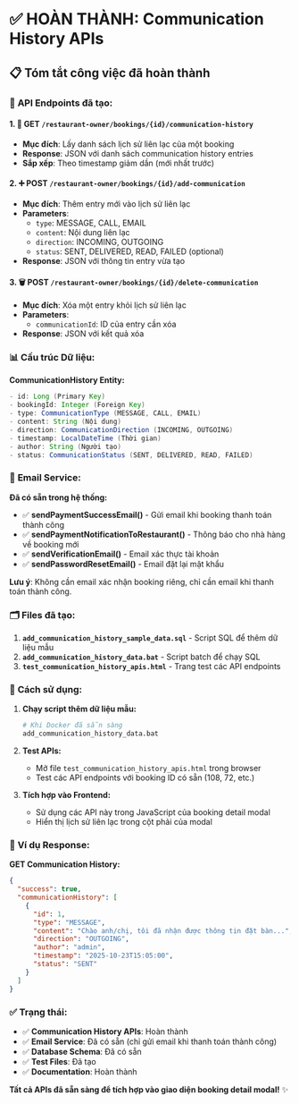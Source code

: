 # ✅ HOÀN THÀNH: Communication History APIs

## 📋 Tóm tắt công việc đã hoàn thành

### 🚀 **API Endpoints đã tạo:**

#### 1. **📖 GET** `/restaurant-owner/bookings/{id}/communication-history`
- **Mục đích**: Lấy danh sách lịch sử liên lạc của một booking
- **Response**: JSON với danh sách communication history entries
- **Sắp xếp**: Theo timestamp giảm dần (mới nhất trước)

#### 2. **➕ POST** `/restaurant-owner/bookings/{id}/add-communication`
- **Mục đích**: Thêm entry mới vào lịch sử liên lạc
- **Parameters**:
  - `type`: MESSAGE, CALL, EMAIL
  - `content`: Nội dung liên lạc
  - `direction`: INCOMING, OUTGOING
  - `status`: SENT, DELIVERED, READ, FAILED (optional)
- **Response**: JSON với thông tin entry vừa tạo

#### 3. **🗑️ POST** `/restaurant-owner/bookings/{id}/delete-communication`
- **Mục đích**: Xóa một entry khỏi lịch sử liên lạc
- **Parameters**:
  - `communicationId`: ID của entry cần xóa
- **Response**: JSON với kết quả xóa

### 📊 **Cấu trúc Dữ liệu:**

**CommunicationHistory Entity:**
```java
- id: Long (Primary Key)
- bookingId: Integer (Foreign Key)
- type: CommunicationType (MESSAGE, CALL, EMAIL)
- content: String (Nội dung)
- direction: CommunicationDirection (INCOMING, OUTGOING)
- timestamp: LocalDateTime (Thời gian)
- author: String (Người tạo)
- status: CommunicationStatus (SENT, DELIVERED, READ, FAILED)
```

### 📧 **Email Service:**

**Đã có sẵn trong hệ thống:**
- ✅ **sendPaymentSuccessEmail()** - Gửi email khi booking thanh toán thành công
- ✅ **sendPaymentNotificationToRestaurant()** - Thông báo cho nhà hàng về booking mới
- ✅ **sendVerificationEmail()** - Email xác thực tài khoản
- ✅ **sendPasswordResetEmail()** - Email đặt lại mật khẩu

**Lưu ý**: Không cần email xác nhận booking riêng, chỉ cần email khi thanh toán thành công.

### 🗂️ **Files đã tạo:**

1. **`add_communication_history_sample_data.sql`** - Script SQL để thêm dữ liệu mẫu
2. **`add_communication_history_data.bat`** - Script batch để chạy SQL
3. **`test_communication_history_apis.html`** - Trang test các API endpoints

### 🔧 **Cách sử dụng:**

1. **Chạy script thêm dữ liệu mẫu:**
   ```bash
   # Khi Docker đã sẵn sàng
   add_communication_history_data.bat
   ```

2. **Test APIs:**
   - Mở file `test_communication_history_apis.html` trong browser
   - Test các API endpoints với booking ID có sẵn (108, 72, etc.)

3. **Tích hợp vào Frontend:**
   - Sử dụng các API này trong JavaScript của booking detail modal
   - Hiển thị lịch sử liên lạc trong cột phải của modal

### 📝 **Ví dụ Response:**

**GET Communication History:**
```json
{
  "success": true,
  "communicationHistory": [
    {
      "id": 1,
      "type": "MESSAGE",
      "content": "Chào anh/chị, tôi đã nhận được thông tin đặt bàn...",
      "direction": "OUTGOING",
      "author": "admin",
      "timestamp": "2025-10-23T15:05:00",
      "status": "SENT"
    }
  ]
}
```

### ✅ **Trạng thái:**

- ✅ **Communication History APIs**: Hoàn thành
- ✅ **Email Service**: Đã có sẵn (chỉ gửi email khi thanh toán thành công)
- ✅ **Database Schema**: Đã có sẵn
- ✅ **Test Files**: Đã tạo
- ✅ **Documentation**: Hoàn thành

**Tất cả APIs đã sẵn sàng để tích hợp vào giao diện booking detail modal!** ✨
